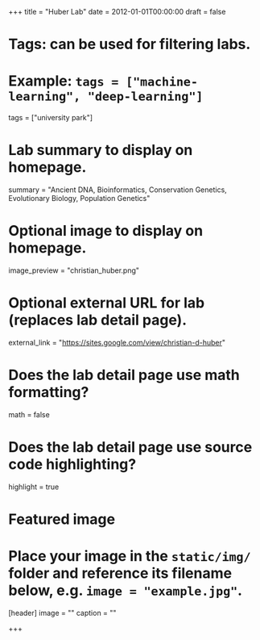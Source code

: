 +++
title = "Huber Lab"
date = 2012-01-01T00:00:00
draft = false

# Tags: can be used for filtering labs.
# Example: `tags = ["machine-learning", "deep-learning"]`
tags = ["university park"]

# Lab summary to display on homepage.
summary = "Ancient DNA, Bioinformatics, Conservation Genetics, Evolutionary Biology, Population Genetics"

# Optional image to display on homepage.
image_preview = "christian_huber.png"

# Optional external URL for lab (replaces lab detail page).
external_link = "https://sites.google.com/view/christian-d-huber"

# Does the lab detail page use math formatting?
math = false

# Does the lab detail page use source code highlighting?
highlight = true

# Featured image
# Place your image in the `static/img/` folder and reference its filename below, e.g. `image = "example.jpg"`.
[header]
image = ""
caption = ""

+++
